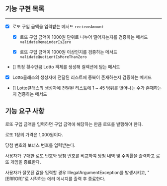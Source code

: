 ## 기능 구현 목록

---

- [x] 로또 구입 금액을 입력받는 메서드 `recieveAmount`
  - [x] 로또 구입 금액이 1000원 단위로 나누어 떨어지는지를 검증하는 메서드 `validateRemainderIsZero`
  - [x] 로또 구입 금액이 1000원 이상인지를 검증하는 메서드 `validateQuotientIsMoreThanZero`

  
- [] 특정 횟수만큼 Lotto 객체를 생성해 컬렉션에 담는 메서드


- [x] Lotto클래스의 생성자에 전달된 리스트에 중복이 존재하는지 검증하는 메서드
- [] Lotto클래스의 생성자에 전달된 리스트에 1 ~ 45 범위를 벗어나는 수가 존재하는지 검증하는 메서드



## 기능 요구 사항

로또 구입 금액을 입력하면 구입 금액에 해당하는 만큼 로또를 발행해야 한다.

로또 1장의 가격은 1,000원이다.

당첨 번호와 보너스 번호를 입력받는다.

사용자가 구매한 로또 번호와 당첨 번호를 비교하여 당첨 내역 및 수익률을 출력하고 로또 게임을 종료한다.

사용자가 잘못된 값을 입력할 경우 IllegalArgumentException를 발생시키고, "[ERROR]"로 시작하는 에러 메시지를 출력 후 종료한다.